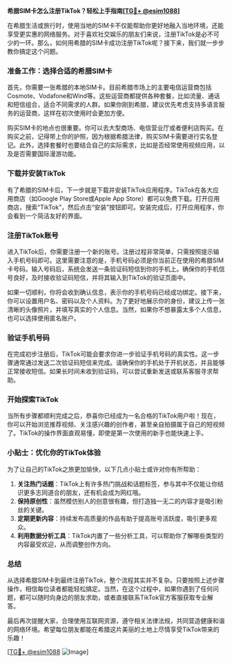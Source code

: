 **希腊SIM卡怎么注册TikTok？轻松上手指南[[TG💪+ @esim1088](https://t.me/s/esim1088)]**

在希腊生活或旅行时，使用当地的SIM卡不仅能帮助你更好地融入当地环境，还能享受更实惠的网络服务。对于喜欢社交娱乐的朋友们来说，注册TikTok是必不可少的一环。那么，如何用希腊的SIM卡成功注册TikTok呢？接下来，我们就一步步教你搞定这个问题。

### 准备工作：选择合适的希腊SIM卡

首先，你需要一张希腊的本地SIM卡。目前希腊市场上的主要电信运营商包括Cosmote、Vodafone和Wind等。这些运营商都提供各种套餐，比如流量、通话和短信组合，适合不同需求的人群。如果你刚到希腊，建议优先考虑支持多语言服务的运营商，这样在初次使用时会更加方便。

购买SIM卡的地点也很重要。你可以去大型商场、电信营业厅或者便利店购买。在购买之前，记得带上你的护照，因为根据希腊法律，购买SIM卡需要进行实名登记。此外，选择套餐时也要结合自己的实际需求，比如是否经常使用视频应用，以及是否需要国际漫游功能。

### 下载并安装TikTok

有了希腊的SIM卡后，下一步就是下载并安装TikTok应用程序。TikTok在各大应用商店（如Google Play Store或Apple App Store）都可以免费下载。打开应用商店，搜索“TikTok”，然后点击“安装”按钮即可。安装完成后，打开应用程序，你会看到一个简洁友好的界面。

### 注册TikTok账号

进入TikTok后，你需要注册一个新的账号。注册过程非常简单，只需按照提示输入手机号码即可。这里需要注意的是，手机号码必须是你当前正在使用的希腊SIM卡号码。输入号码后，系统会发送一条验证码短信到你的手机上。确保你的手机信号良好，及时接收验证码短信，并将其输入到TikTok的验证页面中。

如果一切顺利，你将会收到确认信息，表示你的手机号码已经成功绑定。接下来，你可以设置用户名、密码以及个人资料。为了更好地展示你的身份，建议上传一张清晰的头像照片，并填写真实的个人信息。当然，如果你不想暴露太多个人信息，也可以选择使用匿名账户。

### 验证手机号码

在完成初步注册后，TikTok可能会要求你进一步验证手机号码的真实性。这一步骤通常通过发送二次验证码短信来完成。请确保你的手机处于开机状态，并且能够正常接收短信。如果长时间未收到验证码，可以尝试重新发送或联系客服寻求帮助。

### 开始探索TikTok

当所有步骤都顺利完成之后，恭喜你已经成为一名合格的TikTok用户啦！现在，你可以开始浏览推荐视频、关注感兴趣的创作者，甚至亲自拍摄属于自己的短视频了。TikTok的操作界面直观易懂，即使是第一次使用的新手也能快速上手。

### 小贴士：优化你的TikTok体验

为了让自己的TikTok之旅更加愉快，以下几点小贴士或许对你有所帮助：

1. **关注热门话题**：TikTok上有许多热门挑战和话题标签，参与其中不仅能让你结识更多志同道合的朋友，还有机会成为网红哦。
2. **保持原创性**：虽然模仿别人的创意很有趣，但打造独一无二的内容才是吸引粉丝的关键。
3. **定期更新内容**：持续发布高质量的作品有助于提高账号活跃度，吸引更多观众。
4. **利用数据分析工具**：TikTok内置了一些分析工具，可以帮助你了解哪些类型的内容最受欢迎，从而调整创作方向。

### 总结

从选择希腊SIM卡到最终注册TikTok，整个流程其实并不复杂。只要按照上述步骤操作，相信每位读者都能轻松搞定。当然，在这个过程中，如果你遇到了任何问题，都可以随时向身边的朋友求助，或者直接联系TikTok官方客服获取专业解答。

最后再次提醒大家，合理使用互联网资源，遵守相关法律法规，共同营造健康和谐的网络环境。希望每位朋友都能在希腊这片美丽的土地上尽情享受TikTok带来的乐趣！

[[TG💪+ @esim1088](https://t.me/s/esim1088) ![Image](https://i.postimg.cc/4NQfJmqS/Snipaste-2025-05-13-00-14-12.png)]